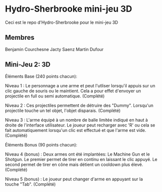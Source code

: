 ﻿
 # Hydro-Sherbrooke mini-jeu 3D

Ceci est le repo d'Hydro-Sherbrooke pour le mini-jeu 3D

## Membres
Benjamin Courchesne
Jacty Saenz
Martin Dufour

## Mini-Jeu 2: 3D

Éléments Base (240 points chacun):

Niveau 1 : Le personnage a une arme et peut l'utliser lorsqu'il appuis sur un clic gauche de souris ou le maintient. Cela a pour effet d'envoyer un projectile en full ou semi automatique. (Complété)

Niveau 2 : Ces projectiles permettent de détruire des "Dummy". Lorsqu'un projectile touche un tel objet, l'objet disparais.  (Complété)

Niveau 3 : L'arme équipé à un nombre de balle limitée indiqué en haut à droite de l'interface utilisateur. Le joueur peut recharger avec 'R' ou cela se fait automatiquement
lorsqu'un clic est effectué et que l'arme est vide.  (Complété)

Éléments Bonus (90 points chacun):

Niveau 4 (bonus) :
 Deux armes ont été implantées: Le Machine Gun et le Shotgun. Le premier permet de tirer en continu en laissant le clic appuyé. Le second permet de tirer en cône mais détient un cooldown plus élevé.  (Complété)

Niveau 5 (bonus) : 
Le joueur peut changer d'arme en appuyant sur la touche "Tab".  (Complété)